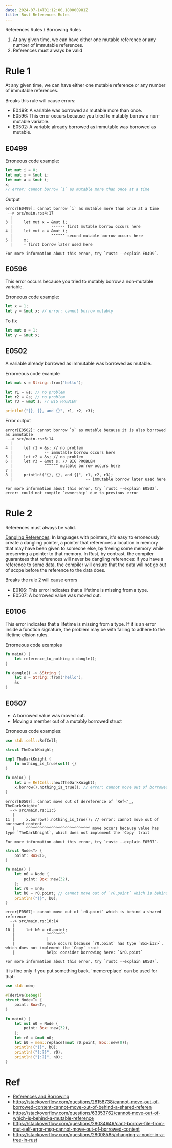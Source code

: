 ```yaml
---
date: 2024-07-14T01:12:00.180000981Z
title: Rust References Rules
---
```


References Rules / Borrowing Rules

1.  At any given time, we can have either one mutable reference or any
    number of immutable references.
2.  References must always be valid

# Rule 1

At any given time, we can have either one mutable reference or any
number of immutable references.

Breaks this rule will cause errors:

-   E0499: A variable was borrowed as mutable more than once.
-   E0596: This error occurs because you tried to mutably borrow a
    non-mutable variable.
-   E0502: A variable already borrowed as immutable was borrowed as
    mutable.

## E0499

Erroneous code example:

``` rust
let mut i = 0;
let mut x = &mut i;
let mut a = &mut i;
x;
// error: cannot borrow `i` as mutable more than once at a time
```

Output

``` shell
error[E0499]: cannot borrow `i` as mutable more than once at a time
 --> src/main.rs:4:17
  |
3 |     let mut x = &mut i;
  |                 ------ first mutable borrow occurs here
4 |     let mut a = &mut i;
  |                 ^^^^^^ second mutable borrow occurs here
5 |     x;
  |     - first borrow later used here

For more information about this error, try `rustc --explain E0499`.
```

## E0596

This error occurs because you tried to mutably borrow a non-mutable
variable.

Erroneous code example:

``` rust
let x = 1;
let y = &mut x; // error: cannot borrow mutably
```

To fix

``` rust
let mut x = 1;
let y = &mut x;
```

## E0502

A variable already borrowed as immutable was borrowed as mutable.

Errorneous code example

``` rust
let mut s = String::from("hello");

let r1 = &s; // no problem
let r2 = &s; // no problem
let r3 = &mut s; // BIG PROBLEM

println!("{}, {}, and {}", r1, r2, r3);
```

Error output

``` shell
error[E0502]: cannot borrow `s` as mutable because it is also borrowed as immutable
 --> src/main.rs:6:14
  |
4 |     let r1 = &s; // no problem
  |              -- immutable borrow occurs here
5 |     let r2 = &s; // no problem
6 |     let r3 = &mut s; // BIG PROBLEM
  |              ^^^^^^ mutable borrow occurs here
7 | 
8 |     println!("{}, {}, and {}", r1, r2, r3);
  |                                -- immutable borrow later used here

For more information about this error, try `rustc --explain E0502`.
error: could not compile `ownership` due to previous error
```

# Rule 2

References must always be valid.

[Dangling
References](https://doc.rust-lang.org/book/ch04-02-references-and-borrowing.html#dangling-references):
In languages with pointers, it's easy to erroneously create a dangling
pointer, a pointer that references a location in memory that may have
been given to someone else, by freeing some memory while preserving a
pointer to that memory. In Rust, by contrast, the compiler guarantees
that references will never be dangling references: if you have a
reference to some data, the compiler will ensure that the data will not
go out of scope before the reference to the data does.

Breaks the rule 2 will cause errors

-   E0106: This error indicates that a lifetime is missing from a type.
-   E0507: A borrowed value was moved out.

## E0106

This error indicates that a lifetime is missing from a type. If it is an
error inside a function signature, the problem may be with failing to
adhere to the lifetime elision rules.

Errorneous code examples

``` rust
fn main() {
    let reference_to_nothing = dangle();
}

fn dangle() -> &String {
    let s = String::from("hello");
    &s
}
```

## E0507

-   A borrowed value was moved out.
-   Moving a member out of a mutably borrowed struct

Erroneous code examples:

``` rust
use std::cell::RefCell;

struct TheDarkKnight;

impl TheDarkKnight {
    fn nothing_is_true(self) {}
}

fn main() {
    let x = RefCell::new(TheDarkKnight);
    x.borrow().nothing_is_true(); // error: cannot move out of borrowed content
}
```

``` shell
error[E0507]: cannot move out of dereference of `Ref<'_, TheDarkKnight>`
  --> src/main.rs:11:5
   |
11 |     x.borrow().nothing_is_true(); // error: cannot move out of borrowed content
   |     ^^^^^^^^^^^^^^^^^^^^^^^^^^^^ move occurs because value has type `TheDarkKnight`, which does not implement the `Copy` trait

For more information about this error, try `rustc --explain E0507`.
```

``` rust
struct Node<T> {
    point: Box<T>,
}

fn main() {
    let n0 = Node {
        point: Box::new(32),
    };
    let r0 = &n0;
    let b0 = r0.point; // cannot move out of `r0.point` which is behind a shared reference
    println!("{}", b0);
}
```

``` shell
error[E0507]: cannot move out of `r0.point` which is behind a shared reference
  --> src/main.rs:10:14
   |
10 |     let b0 = r0.point;
   |              ^^^^^^^^
   |              |
   |              move occurs because `r0.point` has type `Box<i32>`, which does not implement the `Copy` trait
   |              help: consider borrowing here: `&r0.point`

For more information about this error, try `rustc --explain E0507`.
```

It is fine only if you put something back. \`mem::replace\` can be used
for that:

``` rust
use std::mem;

#[derive(Debug)]
struct Node<T> {
    point: Box<T>,
}

fn main() {
    let mut n0 = Node {
        point: Box::new(32),
    };
    let r0 = &mut n0;
    let b0 = mem::replace(&mut r0.point, Box::new(0));
    println!("{}", b0);
    println!("{:?}", r0);
    println!("{:?}", n0);
}
```

# Ref

-   [References and Borrowing](https://doc.rust-lang.org/book/ch04-02-references-and-borrowing.html)
-   <https://stackoverflow.com/questions/28158738/cannot-move-out-of-borrowed-content-cannot-move-out-of-behind-a-shared-referen>
-   <https://stackoverflow.com/questions/63353762/cannot-move-out-of-which-is-behind-a-mutable-reference>
-   <https://stackoverflow.com/questions/28034646/cant-borrow-file-from-mut-self-error-msg-cannot-move-out-of-borrowed-content>
-   <https://stackoverflow.com/questions/28008585/changing-a-node-in-a-tree-in-rust>

